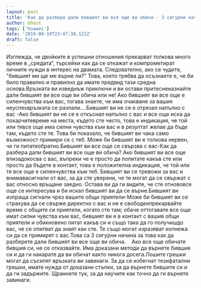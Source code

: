 ```yaml
---
layout: post
title: 'Как да разбера дали бившият ви все още ви обича - 3 сигурни начина да разберете дали има любов или не'
author: Ghost
tags: ['huawei']
date: '2019-09-19T23:47:38.121Z'
draft: false
---
```


Изглежда, че двойките в успешни отношения прекарват толкова много време в „средата“, търсейки как да се откажат и компрометират личните нужди в интерес на двамата. Следователно, ако се чудите, "бившият ми ще ме върне ли?" Това, което трябва да осъзнаете е, че би било правилно и правилно да имате предвид тази средна основа.Връзката ви изведнъж приключи и ви остави притесненазнайте дали бившият ви все още ви обича или не! Ако бившият ви все още е силенчувства към вас, тогава знаете, че има очакване за вашия неуспехвръзката се разпали….Бившият ви не се е отрязал напълно с вас -Ако бившият ви не се е откъснал напълно с вас и все още иска да похарчитевреме на места, където сте често, това е индикация, че той или тявсе още има силни чувства към вас и в резултат желае да бъде там, където сте те. Това би показало, че бившият ви чака само възможност примири се с теб. Може би бившият ви е толкова нервен, че ги питатеобратно.Бившият ви все още се свързва с вас-Как да разбера дали бившият ви все още ви обича? Ако бившият ви все още влизадокосва с вас, въпреки че е просто да попитате какъв сте или просто да бъдете в контакт, това е положителна индикация, че той или тя все още е силенчувства към теб. Бившият ви се тревожи за вас и внимавасигнали от вас, за да сте уверени, че те могат да се свържат с вас относно връщане заедно. Остава ви да ги видите, че сте отнововсе още се интересува и би искал бившият ви да се върне.Бившият ви изпраща сигнали чрез вашите общи приятели-Може би бившият ви се страхува да се свърже директно с вас и не е свободенпрекарвайте време с общите си приятели, когато сте там; обаче оттогавате все още имат силни чувства към вас, бившият ви е в контакт с вашия общи приятели и обикновено питат какъв си и също така да го получишдо вас, че се опитват да знаят как сте. Те също могат изразяват копнежа си да се примирят с вас.Това са 3 сигурни начина за това как да разберете дали бившият ви все още ви обича.    Ако все още обичате бившия си, не се отказвайте. Има доказани методи да върнете бившия си и да ги накарате да ви обичат както никога досега.Лошите грешки могат да съсипят връзката ви завинаги. За да се избегнат тезифатални грешки, имате нужда от доказани стъпки, за да върнете бившите си и да ги задържите. Щракнете тук, за да научите как точно да ги върнете завинаги.

